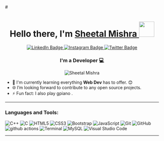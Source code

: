 
#<h1 align="center">Hello there, I'm <a href="https://sheetal-cse-portfolio.netlify.app"> Sheetal Mishra </a><img src="https://c.tenor.com/qGMFl3TTip8AAAAi/billy-srgrafo.gif" width="50px"></h1>
<div id="badges" align="center">
  <a href="https://www.linkedin.com/in/sheetal-mishra-9baa0122a">
    <img src="https://img.shields.io/badge/LinkedIn-blue?style=for-the-badge&logo=linkedin&logoColor=white" alt="LinkedIn Badge"/>
  </a>
  <a href="https://www.instagram.com/sheetall.l/">
    <img src="https://img.shields.io/badge/Instagram-orange?style=for-the-badge&logo=instagram&logoColor=white" alt="Instagram Badge"/>
  </a>
  <a href="https://twitter.com/Sheetal55739071?t=yCRhymJiSAnYe-YI8lKRVg&s=08">
    <img src="https://img.shields.io/badge/Twitter-blue?style=for-the-badge&logo=twitter&logoColor=white" alt="Twitter Badge"/>
  </a>
</div>
<h3 align="center">I'm a Developer 💻 </h3>
<p align="center"><img src="https://komarev.com/ghpvc/?username=Sheetal-05&color=0F3460" alt="Sheetal Mishra" /></p>

- 🌱 I'm currently learning everything **Web Dev** has to offer. 😊
- 🌐 I’m looking forward to contribute to any open source projects.
- ⚡ Fun fact: I also play gpiano .

---

### Languages and Tools:
 <img alt="C++" src="https://img.shields.io/badge/-++-6295cb?style=flat-square&logo=c&logoColor=white"/> <img alt="C" src="https://img.shields.io/badge/-5d6bc1?style=flat-square&logo=c&logoColor=white"/> <img alt="HTML5" src="https://img.shields.io/badge/-HTML-d84924?style=flat-square&logo=html5&logoColor=white"/> <img alt="CSS3" src="https://img.shields.io/badge/-CSS-214ce5?style=flat-square&logo=css3&logoColor=white"/> <img alt="Bootstrap" src="https://img.shields.io/badge/-Bootstrap-533979?style=flat-square&logo=bootstrap&logoColor=white"/> <img alt="JavaScript" src="https://img.shields.io/badge/-JavaScript-f5de19?style=flat-square&logo=javascript&logoColor=black"/> <img alt="Git" src="https://img.shields.io/badge/-Git-red?style=flat-square&logo=git&logoColor=white" /> <img alt="GitHub" src="https://img.shields.io/badge/-GitHub-purple?style=flat-square&logo=github&logoColor=white"/> <img alt="github actions" src="https://img.shields.io/badge/-Github_Actions-2088FF?style=flat-square&logo=github-actions&logoColor=white" /> <img alt="Terminal" src="https://img.shields.io/badge/-Powershell-03438e?style=flat-square&logo=powershell&logoColor=white" /> <img alt="MySQL" src="https://img.shields.io/badge/-MySQL-dc8500?style=flat-square&logo=mysql&logoColor=white" /> <img alt="Visual Studio Code" src="https://img.shields.io/badge/-VSCode-2d9eea?style=flat Platform" src="https://img.shields.io/badge/-Google_Cloud_Platform-1a73e8?style=flat-square&logo=google-cloud&logoColor=white" />

---

<br/>

